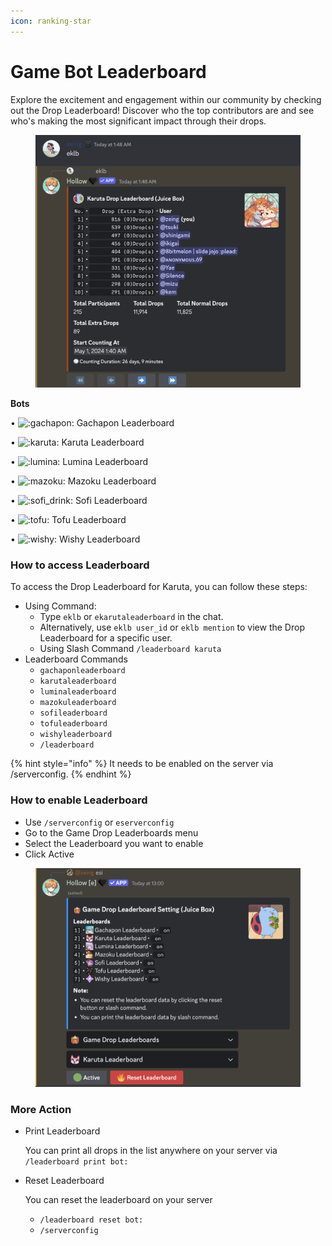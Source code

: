 ```yaml
---
icon: ranking-star
---
```


# Game Bot Leaderboard

Explore the excitement and engagement within our community by checking out the Drop Leaderboard! Discover who the top contributors are and see who's making the most significant impact through their drops.

<figure><img src=".gitbook/assets/image (11).png" alt=""><figcaption></figcaption></figure>

**Bots**

&#x20;• <img src="https://cdn.discordapp.com/emojis/1341080758894198905.webp?size=96" alt=":gachapon:" data-size="line"> Gachapon Leaderboard&#x20;

• <img src="https://cdn.discordapp.com/emojis/1341079104598048874.webp?size=96" alt=":karuta:" data-size="line"> Karuta Leaderboard

• <img src="https://cdn.discordapp.com/emojis/1343135029575815199.webp?size=96" alt=":lumina:" data-size="line"> Lumina Leaderboard

• <img src="https://cdn.discordapp.com/emojis/1347074519764041728.webp?size=96" alt=":mazoku:" data-size="line"> Mazoku Leaderboard

• <img src="https://cdn.discordapp.com/emojis/1341074343530336336.webp?size=96" alt=":sofi_drink:" data-size="line"> Sofi Leaderboard

• <img src="https://cdn.discordapp.com/emojis/1341081052252213318.webp?size=96" alt=":tofu:" data-size="line"> Tofu Leaderboard

• <img src="https://cdn.discordapp.com/emojis/1341072057768869989.webp?size=96" alt=":wishy:" data-size="line"> Wishy Leaderboard

### How to access Leaderboard

To access the Drop Leaderboard for Karuta, you can follow these steps:

* Using Command:
  * Type `eklb` or `ekarutaleaderboard` in the chat.
  * Alternatively, use `eklb user_id` or `eklb mention` to view the Drop Leaderboard for a specific user.
  * Using Slash Command `/leaderboard karuta`
* Leaderboard Commands&#x20;
  * `gachaponleaderboard`&#x20;
  * `karutaleaderboard`&#x20;
  * `luminaleaderboard`&#x20;
  * `mazokuleaderboard`&#x20;
  * `sofileaderboard`&#x20;
  * `tofuleaderboard`
  * &#x20;`wishyleaderboard`
  * `/leaderboard`

{% hint style="info" %}
It needs to be enabled on the server via /serverconfig.
{% endhint %}

### **How to enable Leaderboard**

* Use  `/serverconfig` or `eserverconfig`&#x20;
* Go to the Game Drop Leaderboards menu
* Select the Leaderboard you want to enable&#x20;
* Click Active

<figure><img src=".gitbook/assets/image.png" alt=""><figcaption></figcaption></figure>

### More Action

*   Print Leaderboard

    You can print all drops in the list anywhere on your server via `/leaderboard print bot:`
*   Reset Leaderboard

    You can reset the leaderboard on your server

    * &#x20;`/leaderboard reset bot:`
    * `/serverconfig`
